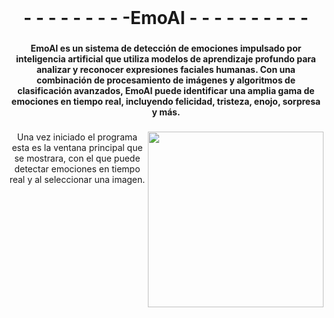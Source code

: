 <br clear="both">

<h1 align="center">- - - - - - - - -EmoAI - - - - - - - - - -</h1>

###

<h4 align="center">EmoAI es un sistema de detección de emociones impulsado por inteligencia artificial que utiliza modelos de aprendizaje profundo para analizar y reconocer expresiones faciales humanas. Con una combinación de procesamiento de imágenes y algoritmos de clasificación avanzados, EmoAI puede identificar una amplia gama de emociones en tiempo real, incluyendo felicidad, tristeza, enojo, sorpresa y más.</h4>

###

<img align="right" height="281" src="https://ethic.es/wp-content/uploads/2023/03/imagen.jpg"  />

###

<p align="center">Una vez iniciado el programa esta es la ventana principal que se mostrara, con el que puede detectar emociones en tiempo real y al seleccionar una imagen.</p>

###

